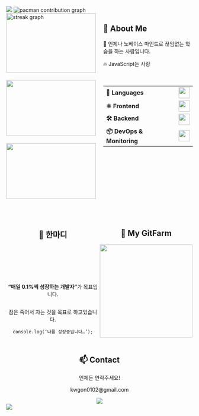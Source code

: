 <img src="https://capsule-render.vercel.app/api?type=blur&color=auto&height=300&section=header&text=Ugoni's%20GitHub&desc=노베이스%20개발자&fontSize=90&animation=fadeIn&fontColor=fff&fontAlign=60&descAlign=88&descAlignY=70" />

<picture>
  <source media="(prefers-color-scheme: dark)" srcset="https://raw.githubusercontent.com/kwgon0212/kwgon0212/output/pacman-contribution-graph-dark.svg">
  <source media="(prefers-color-scheme: light)" srcset="https://raw.githubusercontent.com/kwgon0212/kwgon0212/output/pacman-contribution-graph.svg">
  <img alt="pacman contribution graph" src="https://raw.githubusercontent.com/kwgon0212/kwgon0212/output/pacman-contribution-graph.svg">
</picture>

<div style="display: flex; gap:20px; margin-bottom:20px;">
<div style="flex:1;">
<img src="https://streak-stats.demolab.com?user=kwgon0212&locale=en&mode=daily&theme=dracula&hide_border=false&border_radius=5&order=3" alt="streak graph" height="100%"  />
</div>
<div style="flex: 1;">
<h2>🌈 About Me</h2>
<p>🌟 언제나 노베이스 마인드로 끊임없는 학습을 하는 사람입니다.</p>
<p>🔥 JavaScript는 사랑</p>
</div>
</div>

<div style="display:flex; gap:20px;">
<div style="flex: 1; display:flex; flex-direction: column; gap:20px;">
<img src="https://github-readme-stats.vercel.app/api?username=kwgon0212&show_icons=true&theme=tokyonight&rank_icon=github" height="150" width="100%" />
<img src="https://github-readme-stats.vercel.app/api/top-langs/?username=kwgon0212&layout=compact&theme=tokyonight" height="150" width="100%" />
</div>
<table style="flex: 1;">
  <tr>
    <td><b>🎯 Languages</b></td>
    <td>
      <img src="https://skillicons.dev/icons?i=html,css,js,ts" height="30" />
    </td>
  </tr>
  <tr>
    <td><b>⚛️ Frontend</b></td>
    <td>
      <img src="https://skillicons.dev/icons?i=react,nextjs,tailwind,redux" height="30" />
    </td>
  </tr>
  <tr>
    <td><b>🛠 Backend</b></td>
    <td>
      <img src="https://skillicons.dev/icons?i=nodejs,express,mongodb,firebase" height="30" />
    </td>
  </tr>
  <tr>
    <td><b>📦 DevOps & Monitoring</b></td>
    <td>
      <img src="https://skillicons.dev/icons?i=sentry,docker,aws" height="30" />
    </td>
  </tr>
</table>
</div>

<div align="center">

<br/>

<br/>

<br/>

<div style="display:flex;">
<div style="flex: 1;">
<h2>💬 한마디</h2>
<div style="display:flex; height: 100%; flex-direction:column; justify-content:center; align-items:center;">
<p><b>“매일 0.1%씩 성장하는 개발자”</b>가 목표입니다.</p>
<p>잠은 죽어서 자는 것을 목표로 하고있습니다.</p>
<code>console.log(‘나름 성장중입니다…’);</code>
</div>
</div>

<div style="flex: 1;">
<h2>🐾 My GitFarm</h2>
<a href="https://www.gitanimals.org/en_US?utm_medium=image&utm_source=kwgon0212&utm_content=farm">
  <img src="https://render.gitanimals.org/farms/kwgon0212" height="250" />
</a>
</div>
</div>

<br/>

## 📫 Contact

<p>언제든 연락주세요!</p>
<p>kwgon0102@gmail.com</p>

<img src="https://profile-counter.glitch.me/kwgon0212/count.svg"  />

</div>

<img src="https://capsule-render.vercel.app/api?type=waving&color=0:38BDF8,100:9745F5&height=120&section=footer" />
